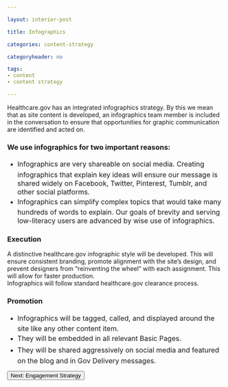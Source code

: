```yaml
---

layout: interior-post

title: Infographics

categories: content-strategy

categoryheader: no

tags:
- content 
- content strategy

--- 
```


<p>Healthcare.gov has an integrated infographics strategy. By this we mean that as site content is developed, an infographics team member is included in the conversation to ensure that opportunities for graphic communication are identified and acted on.</p>
<h3>We use infographics for two important reasons:</h3>
<ul>
<li><span style="line-height: 1.714285714; font-size: 1rem;">Infographics are very shareable on social media. Creating infographics that explain key ideas will ensure our message is shared widely on Facebook, Twitter, Pinterest, Tumblr, and other social platforms.</span></li>
<li><span style="line-height: 1.714285714; font-size: 1rem;">Infographics can simplify complex topics that would take many hundreds of words to explain. Our goals of brevity and serving low-literacy users are advanced by wise use of infographics.</span></li>
</ul>
<h3>Execution</h3>
<p>A distinctive healthcare.gov infographic style will be developed. This will ensure consistent branding, promote alignment with the site’s design, and prevent designers from “reinventing the wheel” with each assignment. This will allow for faster production.<br>
Infographics will follow standard healthcare.gov clearance process.</p>
<h3>Promotion</h3>
<ul>
<li><span style="line-height: 1.714285714; font-size: 1rem;">Infographics will be tagged, called, and displayed around the site like any other content item.</span></li>
<li><span style="line-height: 1.714285714; font-size: 1rem;">They will be embedded in all relevant Basic Pages.</span></li>
<li><span style="line-height: 1.714285714; font-size: 1rem;">They will be shared aggressively on social media and featured on the blog and in Gov Delivery messages.</span></li>
</ul>
<div class="article-end"><a title="Engagement Strategy" href="/engagement-recommendations/"><button type="button" class="btn btn-large">Next: Engagement Strategy</button></a></div>
